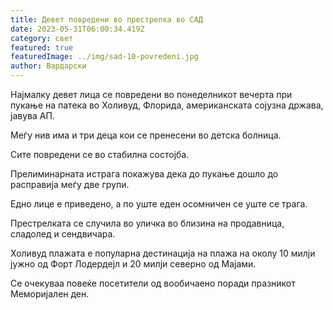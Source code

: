 ```yaml
---
title: Девет повредени во престрелка во САД
date: 2023-05-31T06:00:34.419Z
category: свет
featured: true
featuredImage: ../img/sad-10-povredeni.jpg
author: Вардарски
---
```

Најмалку девет лица се повредени во понеделникот вечерта при пукање на патека во Холивуд, Флорида, американската сојузна држава, јавува АП.

Меѓу нив има и три деца кои се пренесени во детска болница.

Сите повредени се во стабилна состојба.

Прелиминарната истрага покажува дека до пукање дошло до расправија меѓу две групи.

Едно лице е приведено, а по уште еден осомничен се уште се трага.

Престрелката се случила во уличка во близина на продавница, сладолед и сендвичара.

Холивуд плажата е популарна дестинација на плажа на околу 10 милји јужно од Форт Лодердејл и 20 милји северно од Мајами.

Се очекуваа повеќе посетители од вообичаено поради празникот Меморијален ден.